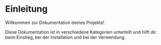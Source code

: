 # Einleitung

Willkommen zur Dokumentation deines Projekts!

Diese Dokumentation ist in verschiedene Kategorien unterteilt und hilft dir beim Einstieg, bei der Installation und bei der Verwendung.

